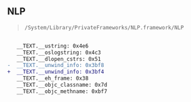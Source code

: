 ## NLP

> `/System/Library/PrivateFrameworks/NLP.framework/NLP`

```diff

   __TEXT.__ustring: 0x4e6
   __TEXT.__oslogstring: 0x4c3
   __TEXT.__dlopen_cstrs: 0x51
-  __TEXT.__unwind_info: 0x3bf8
+  __TEXT.__unwind_info: 0x3bf4
   __TEXT.__eh_frame: 0x38
   __TEXT.__objc_classname: 0x7d
   __TEXT.__objc_methname: 0xbf7

```
